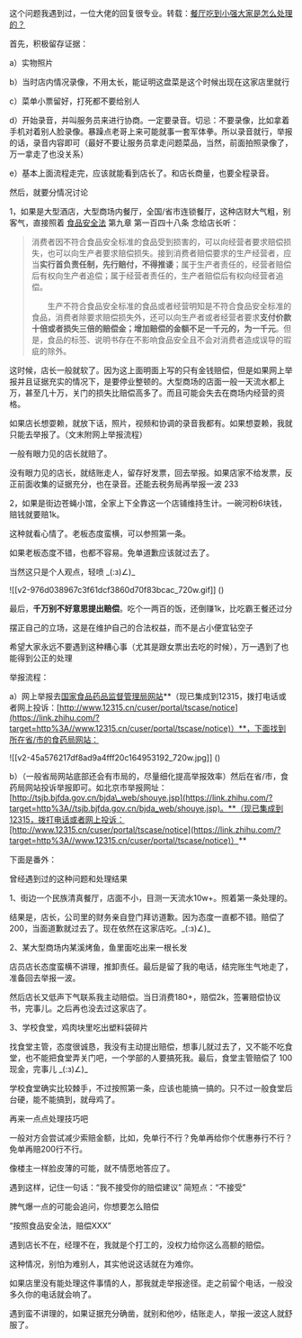 



这个问题我遇到过，一位大佬的回复很专业。转载：[餐厅吃到小强大家是怎么处理的？](https://link.zhihu.com/?target=https%3A//keylol.com/forum.php%3Fmod%3Dredirect%26goto%3Dfindpost%26ptid%3D491944%26pid%3D9116029)

  


首先，积极留存证据：

a）实物照片

b）当时店内情况录像，不用太长，能证明这盘菜是这个时候出现在这家店里就行

c）菜单小票留好，打死都不要给别人

d）开始录音，并叫服务员来进行协商。一定要录音。切忌：不要录像，比如拿着手机对着别人脸录像。暴躁点老哥上来可能就事一套军体拳。所以录音就行，举报的话，录音内容即可（最好不要让服务员拿走问题菜品，当然，前面拍照录像了，万一拿走了也没关系）

e）基本上面流程走完，应该就能看到店长了。和店长商量，也要全程录音。

  


然后，就要分情况讨论

1，如果是大型酒店，大型商场内餐厅，全国/省市连锁餐厅，这种店财大气粗，别客气，直接照着 [食品安全法](https://link.zhihu.com/?target=http%3A//www.cnca.gov.cn/bsdt/ywzl/flyzcyj/zcfg/201111/t20111110_36661.shtml) 第九章 第一百四十八条 念给店长听：


> 消费者因不符合食品安全标准的食品受到损害的，可以向经营者要求赔偿损失，也可以向生产者要求赔偿损失。接到消费者赔偿要求的生产经营者，应当**实行首负责任制，先行赔付，不得推诿**；属于生产者责任的，经营者赔偿后有权向生产者追偿；属于经营者责任的，生产者赔偿后有权向经营者追偿。  
>   
> 　　生产不符合食品安全标准的食品或者经营明知是不符合食品安全标准的食品，消费者除要求赔偿损失外，还可以向生产者或者经营者要求**支付价款十倍或者损失三倍的赔偿金；增加赔偿的金额不足一千元的，为一千元**。但是，食品的标签、说明书存在不影响食品安全且不会对消费者造成误导的瑕疵的除外。

这时候，店长一般就软了。因为这上面明面上写的只有金钱赔偿，但是如果网上举报并且证据充实的情况下，是要停业整顿的。大型商场的店面一般一天流水都上万，甚至几十万，关门的损失比赔偿高多了。而且可能会失去在商场内经营的资格。

如果店长想耍赖，就放下话，照片，视频和协调的录音我都有。如果想耍赖，我就只能去举报了。（文末附网上举报流程）

一般有眼力见的店长就赔了。

没有眼力见的店长，就结账走人，留存好发票，回去举报。如果店家不给发票，反正前面收集的证据充分，也在录音。还能去税务局再举报一波 233

  


2，如果是街边苍蝇小馆，全家上下全靠这一个店铺维持生计。一碗河粉6块钱，赔钱就要赔1k。

这种就看心情了。老板态度蛮横，可以参照第一条。

如果老板态度不错，也都不容易。免单道歉应该就过去了。

  


当然这只是个人观点，轻喷 \_(:з)∠)\_

  


  


![[v2-976d038967c3f61dcf3860d70f83bcac_720w.gif]]
()

  


  


最后，**千万别不好意思提出赔偿**。吃个一两百的饭，还倒赚1k，比吃霸王餐还过分

  


摆正自己的立场，这是在维护自己的合法权益，而不是占小便宜钻空子

  


希望大家永远不要遇到这种糟心事（尤其是跟女票出去吃的时候），万一遇到了也能得到公正的处理

  


举报流程：

a）网上举报去[国家食品药品监督管理局网站](https://link.zhihu.com/?target=http%3A//samr.cfda.gov.cn/)**（现已集成到12315，拨打电话或者网上投诉：[http://www.12315.cn/cuser/portal/tscase/notice](https://link.zhihu.com/?target=http%3A//www.12315.cn/cuser/portal/tscase/notice)）**，下面找到所在省/市的食药局网站：

  


![[v2-45a576217df8ad9a4fff20c164953192_720w.jpg]]
()

  


b）（一般省局网站底部还会有市局的，尽量细化提高举报效率）然后在省/市，食药局网站投诉举报即可。如北京市举报网址：[http://tsjb.bjfda.gov.cn/bjda\_web/shouye.jsp](https://link.zhihu.com/?target=http%3A//tsjb.bjfda.gov.cn/bjda_web/shouye.jsp)。**（现已集成到12315，拨打电话或者网上投诉：[http://www.12315.cn/cuser/portal/tscase/notice](https://link.zhihu.com/?target=http%3A//www.12315.cn/cuser/portal/tscase/notice)）**

  


下面是番外：

曾经遇到过的这种问题和处理结果

1、街边一个民族清真餐厅，店面不小，目测一天流水10w+。照着第一条处理的。

结果是，店长，公司里的财务亲自登门拜访道歉。因为态度一直都不错。赔偿了 200，当面道歉就过去了。现在依然在这家店吃。\_(:з)∠)\_

  


2、某大型商场内某溪烤鱼，鱼里面吃出来一根长发

店员店长态度蛮横不讲理，推卸责任。最后是留了我的电话，结完账生气地走了，准备回去举报一波。

然后店长又低声下气联系我主动赔偿。当日消费180+，赔偿2k，签署赔偿协议书，完事儿。之后再也没去过这家店了。

  


3、学校食堂，鸡肉块里吃出塑料袋碎片

找食堂主管，态度很诚恳，我没有主动提出赔偿，想事儿就过去了，又不能不吃食堂，也不能把食堂弄关门吧，一个学部的人要搞死我。最后，食堂主管赔偿了 100 现金，完事儿 \_(:з)∠)\_

学校食堂确实比较棘手，不过按照第一条，应该也能搞一搞的。只不过一般食堂后台硬，能不能搞到，就母鸡了。

  


再来一点点处理技巧吧

一般对方会尝试减少索赔金额，比如，免单行不行？免单再给你个优惠券行不行？免单再赔200行不行。

像楼主一样脸皮薄的可能，就不情愿地答应了。

遇到这样，记住一句话：“我不接受你的赔偿建议” 简短点：“不接受”

脾气爆一点的可能会追问，你想要怎么赔偿

“按照食品安全法，赔偿XXX”

  


遇到店长不在，经理不在，我就是个打工的，没权力给你这么高额的赔偿。

这种情况，别怕为难别人，其实他说这话就在为难你。

如果店里没有能处理这件事情的人，那我就走举报途径。走之前留个电话，一般没多久你的电话就会响了。

  


遇到蛮不讲理的，如果证据充分确凿，就别和他吵，结账走人，举报一波这人就舒服了。





